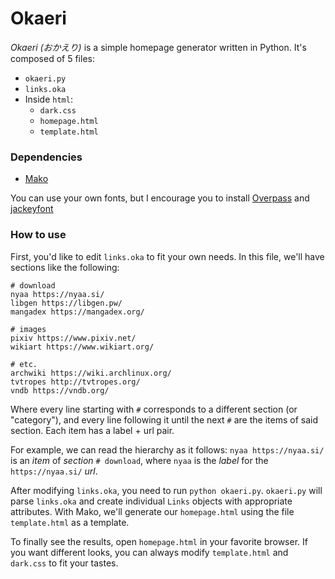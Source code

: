 # Okaeri

*Okaeri (おかえり)* is a simple homepage generator written in Python. It's composed of 5
files:

* `okaeri.py`
* `links.oka`
* Inside `html`:
    - `dark.css`
    - `homepage.html`
    - `template.html`
    
### Dependencies
* [Mako](http://www.makotemplates.org/)

You can use your own fonts, but I encourage you to install
[Overpass](http://overpassfont.org/) and
[jackeyfont](http://nonty.net/font/jackey_font/knsw_jackey_font.zip)

### How to use
First, you'd like to edit `links.oka` to fit your own needs. In this file, we'll have sections
like the following:
```
# download
nyaa https://nyaa.si/
libgen https://libgen.pw/
mangadex https://mangadex.org/

# images
pixiv https://www.pixiv.net/
wikiart https://www.wikiart.org/

# etc.
archwiki https://wiki.archlinux.org/
tvtropes http://tvtropes.org/
vndb https://vndb.org/
```
Where every line starting with `#` corresponds to a different section (or
"category"), and every line following it until the next `#` are the items of said section.
Each item has a label + url pair. 

For example, we can read the hierarchy as it follows: `nyaa https://nyaa.si/` is an *item*
of *section* `# download`, where `nyaa` is the *label* for the `https://nyaa.si/` *url*.

After modifying `links.oka`, you need to run `python okaeri.py`.
`okaeri.py` will parse `links.oka` and create individual `Links` objects with
appropriate attributes. With Mako, we'll generate our `homepage.html` using the file `template.html` as a template.

To finally see the results, open `homepage.html` in your favorite browser. If
you want different looks, you can always modify `template.html` and `dark.css`
to fit your tastes.
